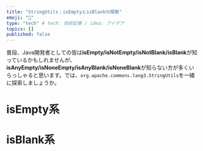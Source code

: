 ```yaml
---
title: "StringUtils：isEmptyとisBlankの探索"
emoji: "👏"
type: "tech" # tech: 技術記事 / idea: アイデア
topics: []
published: false
---
```

普段、Java開発者としての皆は**isEmpty/isNotEmpty/isNotBlank/isBlank**が知っているかもしれませんが、**isAnyEmpty/isNoneEmpty/isAnyBlank/isNoneBlank**が知らない方が多くいらっしゃると思います。では、`org.apache.commons.lang3.StringUtils`を一緒に探索しましょうか。

# isEmpty系
# isBlank系
